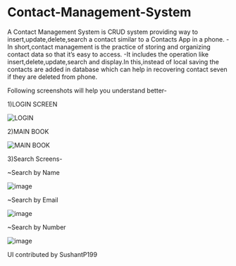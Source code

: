 # Contact-Management-System
A Contact Management System is CRUD system providing way to insert,update,delete,search a contact similar to a Contacts App in a phone.
  -In short,contact management is the practice of storing and organizing contact data so that it’s easy to access.
  -It includes the operation like insert,delete,update,search and display.In this,instead of local saving the contacts are added in database which can help in recovering            contact seven if they are deleted from phone.
  
 Following screenshots will help you understand better-
 
 1)LOGIN SCREEN
 
 ![LOGIN](https://user-images.githubusercontent.com/55348832/89713790-a8a74b00-d9b7-11ea-81ce-edd654a32a30.png)

2)MAIN BOOK

![MAIN BOOK](https://user-images.githubusercontent.com/55348832/89714246-ed80b100-d9ba-11ea-98b2-546499e05107.png)

3)Search Screens-

  ~Search by Name 
  
   ![image](https://user-images.githubusercontent.com/55348832/89714358-8fa09900-d9bb-11ea-872c-4fd9d27792b2.png)
    
  ~Search by Email
  
   ![image](https://user-images.githubusercontent.com/55348832/89714372-a2b36900-d9bb-11ea-8b48-27fc90d94a8c.png)

  ~Search by Number
  
   ![image](https://user-images.githubusercontent.com/55348832/89714388-d42c3480-d9bb-11ea-8c70-fd6ceab69fd2.png)

UI contributed by SushantP199
